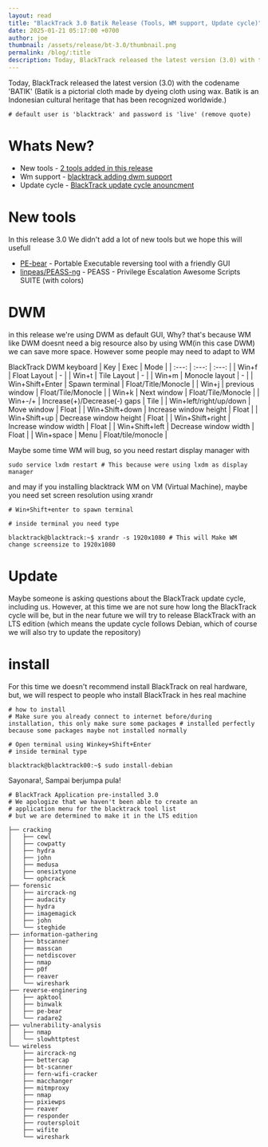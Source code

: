 ```yaml
---
layout: read
title: "BlackTrack 3.0 Batik Release (Tools, WM support, Update cycle)"
date: 2025-01-21 05:17:00 +0700
author: joe
thumbnail: /assets/release/bt-3.0/thumbnail.png
permalink: /blog/:title
description: Today, BlackTrack released the latest version (3.0) with the codename 'BATIK' (Batik is a pictorial cloth made by dyeing cloth using wax. Batik is an Indonesian cultural heritage that has been recognized worldwide.)
---
```


Today, BlackTrack released the latest version (3.0) with the codename 'BATIK' (Batik is a pictorial cloth made by dyeing cloth using wax. Batik is an Indonesian cultural heritage that has been recognized worldwide.)


```
# default user is 'blacktrack' and password is 'live' (remove quote)
```

# Whats New?

- New tools - [2 tools added in this release](#new-tools)
- Wm support - [blacktrack adding dwm support](#dwm)
- Update cycle - [BlackTrack update cycle anouncment](#update)

# New tools

In this release 3.0 We didn't add a lot of new tools but we hope this will usefull

- [PE-bear](https://github.com/hasherezade/pe-bear) - Portable Executable reversing tool with a friendly GUI
- [linpeas/PEASS-ng](https://github.com/peass-ng/PEASS-ng/) -  PEASS - Privilege Escalation Awesome Scripts SUITE (with colors)


# DWM

in this release we're using DWM as default GUI, Why? that's because WM like DWM doesnt need a big resource also by using WM(in this case DWM) we can save more space.
However some people may need to adapt to WM

BlackTrack DWM keyboard
| Key | Exec    | Mode    |
| :---:   | :---: | :---: |
| Win+f | Float Layout   | - |
| Win+t | Tile Layout   | - |
| Win+m | Monocle layout   | - |
| Win+Shift+Enter | Spawn terminal   | Float/Title/Monocle |
| Win+j | previous window   | Float/Tile/Monocle |
| Win+k | Next window   | Float/Tile/Monocle |
| Win+-/+ | Increase(+)/Decrease(-) gaps | Tile |
| Win+left/right/up/down | Move window | Float |
| Win+Shift+down | Increase window height | Float |
| Win+Shift+up | Decrease window height | Float |
| Win+Shift+right | Increase window width | Float |
| Win+Shift+left | Decrease window width | Float |
| Win+space | Menu   | Float/tile/monocle |

Maybe some time WM will bug, so you need restart display manager with

```
sudo service lxdm restart # This because were using lxdm as display manager
```

and may if you installing blacktrack WM on VM (Virtual Machine), maybe you need set screen resolution using xrandr

```
# Win+Shift+enter to spawn terminal

# inside terminal you need type

blacktrack@blacktrack:~$ xrandr -s 1920x1080 # This will Make WM change screensize to 1920x1080
```



# Update

Maybe someone is asking questions about the BlackTrack update cycle, including us.
However, at this time we are not sure how long the BlackTrack cycle will be, but in the near future we will try to release BlackTrack with an LTS edition (which means the update cycle follows Debian, which of course we will also try to update the repository)


# install

For this time we doesn't recommend install BlackTrack on real hardware, but, we will respect to people who install BlackTrack in hes real machine

```
# how to install
# Make sure you already connect to internet before/during installation, this only make sure some packages # installed perfectly because some packages maybe not installed normally

# Open terminal using Winkey+Shift+Enter
# inside terminal type

blacktrack@blacktrack00:~$ sudo install-debian
```

Sayonara!, Sampai berjumpa pula!


```
# BlackTrack Application pre-installed 3.0
# We apologize that we haven't been able to create an 
# application menu for the blacktrack tool list
# but we are determined to make it in the LTS edition

├── cracking
│   ├── cewl
│   ├── cowpatty
│   ├── hydra
│   ├── john
│   ├── medusa
│   ├── onesixtyone
│   └── ophcrack
├── forensic
│   ├── aircrack-ng
│   ├── audacity
│   ├── hydra
│   ├── imagemagick
│   ├── john
│   └── steghide
├── information-gathering
│   ├── btscanner
│   ├── masscan
│   ├── netdiscover
│   ├── nmap
│   ├── p0f
│   ├── reaver
│   └── wireshark
├── reverse-enginering
│   ├── apktool
│   ├── binwalk
│   ├── pe-bear
│   └── radare2
├── vulnerability-analysis
│   ├── nmap
│   └── slowhttptest
└── wireless
    ├── aircrack-ng
    ├── bettercap
    ├── bt-scanner
    ├── fern-wifi-cracker
    ├── macchanger
    ├── mitmproxy
    ├── nmap
    ├── pixiewps
    ├── reaver
    ├── responder
    ├── routersploit
    ├── wifite
    └── wireshark

```


